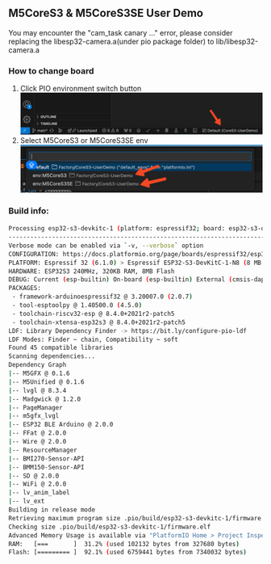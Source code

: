 ## M5CoreS3 & M5CoreS3SE User Demo

You may encounter the "cam_task canary ..." error, please consider replacing the
libesp32-camera.a(under pio package folder) to lib/libesp32-camera.a

### How to change board

1. Click PIO environment switch button
    ![](./docs/pio_env_change.png)
2. Select M5CoreS3 or M5CoreS3SE env
    ![](./docs/pio_env_choose.png)

### Build info:
```bash
Processing esp32-s3-devkitc-1 (platform: espressif32; board: esp32-s3-devkitc-1; framework: arduino)
-------------------------------------------------------------------------------------------------------------------------------------------
Verbose mode can be enabled via `-v, --verbose` option
CONFIGURATION: https://docs.platformio.org/page/boards/espressif32/esp32-s3-devkitc-1.html
PLATFORM: Espressif 32 (6.1.0) > Espressif ESP32-S3-DevKitC-1-N8 (8 MB QD, No PSRAM)
HARDWARE: ESP32S3 240MHz, 320KB RAM, 8MB Flash
DEBUG: Current (esp-builtin) On-board (esp-builtin) External (cmsis-dap, esp-bridge, esp-prog, iot-bus-jtag, jlink, minimodule, olimex-arm-usb-ocd, olimex-arm-usb-ocd-h, olimex-arm-usb-tiny-h, olimex-jtag-tiny, tumpa)
PACKAGES: 
 - framework-arduinoespressif32 @ 3.20007.0 (2.0.7) 
 - tool-esptoolpy @ 1.40500.0 (4.5.0) 
 - toolchain-riscv32-esp @ 8.4.0+2021r2-patch5 
 - toolchain-xtensa-esp32s3 @ 8.4.0+2021r2-patch5
LDF: Library Dependency Finder -> https://bit.ly/configure-pio-ldf
LDF Modes: Finder ~ chain, Compatibility ~ soft
Found 45 compatible libraries
Scanning dependencies...
Dependency Graph
|-- M5GFX @ 0.1.6
|-- M5Unified @ 0.1.6
|-- lvgl @ 8.3.4
|-- Madgwick @ 1.2.0
|-- PageManager
|-- m5gfx_lvgl
|-- ESP32 BLE Arduino @ 2.0.0
|-- FFat @ 2.0.0
|-- Wire @ 2.0.0
|-- ResourceManager
|-- BMI270-Sensor-API
|-- BMM150-Sensor-API
|-- SD @ 2.0.0
|-- WiFi @ 2.0.0
|-- lv_anim_label
|-- lv_ext
Building in release mode
Retrieving maximum program size .pio/build/esp32-s3-devkitc-1/firmware.elf
Checking size .pio/build/esp32-s3-devkitc-1/firmware.elf
Advanced Memory Usage is available via "PlatformIO Home > Project Inspect"
RAM:   [===       ]  31.2% (used 102132 bytes from 327680 bytes)
Flash: [========= ]  92.1% (used 6759441 bytes from 7340032 bytes)
```